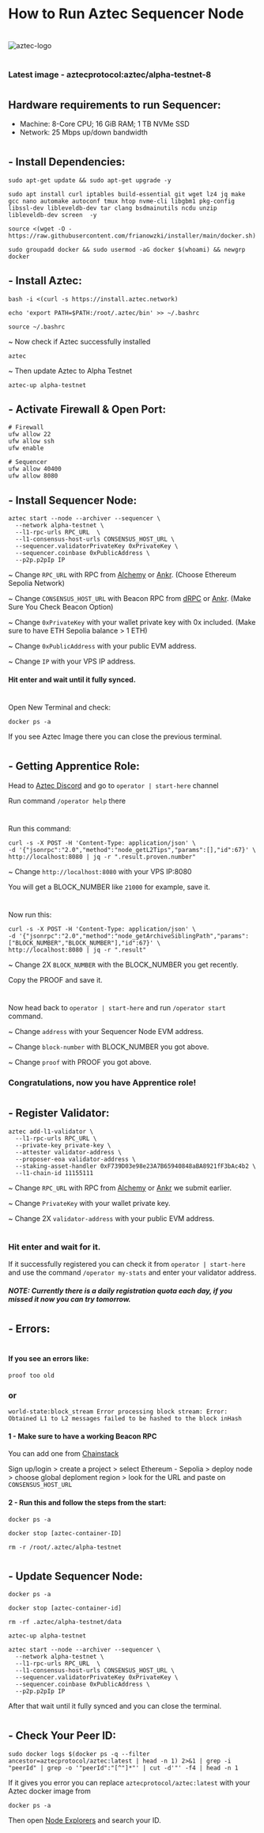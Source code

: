 # How to Run Aztec Sequencer Node 
#
![aztec-logo](https://github.com/user-attachments/assets/b0b56462-dbcf-4afc-8ff9-c9dc000b71f2)
#
### Latest image - aztecprotocol:aztec/alpha-testnet-8
#
## Hardware requirements to run Sequencer:
- Machine: 8-Core CPU; 16 GiB RAM; 1 TB NVMe SSD
- Network: 25 Mbps up/down bandwidth
#
## - Install Dependencies:
```
sudo apt-get update && sudo apt-get upgrade -y
  ```
```
sudo apt install curl iptables build-essential git wget lz4 jq make gcc nano automake autoconf tmux htop nvme-cli libgbm1 pkg-config libssl-dev libleveldb-dev tar clang bsdmainutils ncdu unzip libleveldb-dev screen  -y
```
```
source <(wget -O - https://raw.githubusercontent.com/frianowzki/installer/main/docker.sh)
```
```
sudo groupadd docker && sudo usermod -aG docker $(whoami) && newgrp docker
```
## - Install Aztec:
```
bash -i <(curl -s https://install.aztec.network)
```
```
echo 'export PATH=$PATH:/root/.aztec/bin' >> ~/.bashrc
```
```
source ~/.bashrc
```
~ Now check if Aztec successfully installed
```
aztec
```
~ Then update Aztec to Alpha Testnet
```
aztec-up alpha-testnet
```
## - Activate Firewall & Open Port:
```
# Firewall
ufw allow 22
ufw allow ssh
ufw enable

# Sequencer
ufw allow 40400
ufw allow 8080
```
## - Install Sequencer Node:
```
aztec start --node --archiver --sequencer \
  --network alpha-testnet \
  --l1-rpc-urls RPC_URL  \
  --l1-consensus-host-urls CONSENSUS_HOST_URL \
  --sequencer.validatorPrivateKey 0xPrivateKey \
  --sequencer.coinbase 0xPublicAddress \
  --p2p.p2pIp IP
```
~ Change `RPC_URL` with RPC from [Alchemy](https://dashboard.alchemy.com/) or [Ankr](https://www.ankr.com/rpc/). (Choose Ethereum Sepolia Network)

~ Change `CONSENSUS_HOST_URL` with Beacon RPC from [dRPC](https://drpc.org/) or [Ankr](https://www.ankr.com/rpc/). (Make Sure You Check Beacon Option)

~ Change `0xPrivateKey` with your wallet private key with 0x included. (Make sure to have ETH Sepolia balance > 1 ETH)

~ Change `0xPublicAddress` with your public EVM address.

~ Change `IP` with your VPS IP address.

#### Hit enter and wait until it fully synced. 
#
Open New Terminal and check:
```
docker ps -a
```
If you see Aztec Image there you can close the previous terminal. 
#
## - Getting Apprentice Role:

Head to [Aztec Discord](https://discord.gg/aztec) and go to `operator | start-here` channel

Run command `/operator help` there
#
 
Run this command:
```
curl -s -X POST -H 'Content-Type: application/json' \
-d '{"jsonrpc":"2.0","method":"node_getL2Tips","params":[],"id":67}' \
http://localhost:8080 | jq -r ".result.proven.number"
```
  ~ Change `http://localhost:8080` with your VPS IP:8080 

You will get a BLOCK_NUMBER like `21000` for example, save it. 
#

Now run this:
```
curl -s -X POST -H 'Content-Type: application/json' \
-d '{"jsonrpc":"2.0","method":"node_getArchiveSiblingPath","params":["BLOCK_NUMBER","BLOCK_NUMBER"],"id":67}' \
http://localhost:8080 | jq -r ".result"
```

  ~ Change 2X `BLOCK_NUMBER` with the BLOCK_NUMBER you get recently. 

Copy the PROOF and save it. 
#
Now head back to `operator | start-here` and run `/operator start` command.

~ Change `address` with your Sequencer Node EVM address.

~ Change `block-number` with BLOCK_NUMBER you got above.

~ Change `proof` with PROOF you got above.

### Congratulations, now you have Apprentice role!

#
#
## - Register Validator: 
```
aztec add-l1-validator \
  --l1-rpc-urls RPC_URL \
  --private-key private-key \
  --attester validator-address \
  --proposer-eoa validator-address \
  --staking-asset-handler 0xF739D03e98e23A7B65940848aBA8921fF3bAc4b2 \
  --l1-chain-id 11155111
```
~ Change `RPC_URL` with RPC from [Alchemy](https://dashboard.alchemy.com/) or [Ankr](https://www.ankr.com/rpc/) we submit earlier. 

~ Change `PrivateKey` with your wallet private key.

~ Change 2X `validator-address` with your public EVM address.
#
### Hit enter and wait for it. 

If it successfully registered you can check it from `operator | start-here` and use the command `/operator my-stats` and enter your validator address. 
##### NOTE: Currently there is a daily registration quota each day, if you missed it now you can try tomorrow.

#
#
#
## - Errors:
#
#### If you see an errors like:
`proof too old`
### or 
`world-state:block_stream Error processing block stream: Error: Obtained L1 to L2 messages failed to be hashed to the block inHash`

#### 1 - Make sure to have a working Beacon RPC

You can add one from [Chainstack](https://console.chainstack.com)

Sign up/login > create a project > select Ethereum - Sepolia > deploy node > choose global deploment region > look for the URL and paste on `CONSENSUS_HOST_URL`

#### 2 - Run this and follow the steps from the start:

```
docker ps -a
```
```
docker stop [aztec-container-ID]
```
```
rm -r /root/.aztec/alpha-testnet
```
#

## - Update Sequencer Node:

```
docker ps -a
```
```
docker stop [aztec-container-id]
```
```
rm -rf .aztec/alpha-testnet/data
```
```
aztec-up alpha-testnet
```
```
aztec start --node --archiver --sequencer \
  --network alpha-testnet \
  --l1-rpc-urls RPC_URL  \
  --l1-consensus-host-urls CONSENSUS_HOST_URL \
  --sequencer.validatorPrivateKey 0xPrivateKey \
  --sequencer.coinbase 0xPublicAddress \
  --p2p.p2pIp IP
```
After that wait until it fully synced and you can close the terminal.
#
#
## - Check Your Peer ID:

```
sudo docker logs $(docker ps -q --filter ancestor=aztecprotocol/aztec:latest | head -n 1) 2>&1 | grep -i "peerId" | grep -o '"peerId":"[^"]*"' | cut -d'"' -f4 | head -n 1
```
If it gives you error you can replace `aztecprotocol/aztec:latest` with your Aztec docker image from 
```
docker ps -a
```
Then open [Node Explorers](https://aztec.nethermind.io/) and search your ID.
